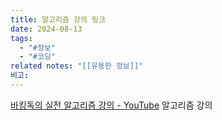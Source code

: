 ```yaml
---
title: 알고리즘 강의 링크
date: 2024-08-13
tags:
  - "#정보"
  - "#코딩"
related notes: "[[유용한 정보]]"
비고:
---
```

[바킹독의 실전 알고리즘 강의 - YouTube](https://youtube.com/playlist?list=PLtqbFd2VIQv4O6D6l9HcD732hdrnYb6CY&si=BrJ0D8Nny0tFFsWf)
알고리즘 강의